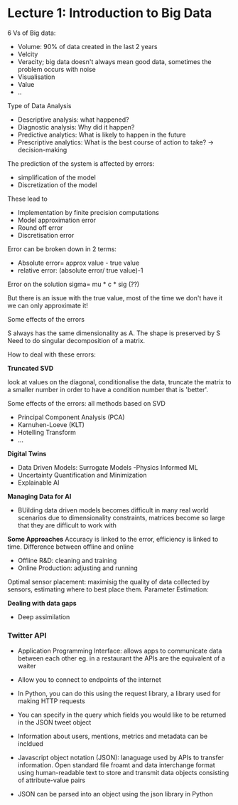 # Lecture 1: Introduction to Big Data

6 Vs of Big data:

- Volume: 90% of data created in the last 2 years
- Velcity
- Veracity; big data doesn't always mean good data, sometimes the problem occurs with noise
- Visualisation
- Value
- ..

Type of Data Analysis
- Descriptive analysis: what happened?
- Diagnostic analysis: Why did it happen?
- Predictive analytics: What is likely to happen in the future
- Prescriptive analytics: What is the best course of action to take? -> decision-making


The prediction of the system is affected by errors:
- simplification of the model
- Discretization of the model

These lead to
- Implementation by finite precision computations
- Model approximation error
- Round off error
- Discretisation error

Error can be broken down in 2 terms:
- Absolute error= approx value - true value
- relative error: (absolute error/ true value)-1 

Error on the solution sigma= mu * c * sig (??)

But there is an issue with the true value, most of the time we don't have it we can only approximate it!

Some effects of the errors

S always has the same dimensionality as A. The shape is preserved by S
Need to do singular decomposition of a matrix.


How to deal with these errors:

**Truncated SVD**

look at values on the diagonal, conditionalise the data, truncate the matrix to a smaller number in order to have a condition number that is 'better'.

Some effects of the errors: all methods based on SVD 
- Principal Component Analysis (PCA)
- Karnuhen-Loeve (KLT)
- Hotelling Transform 
- ...


**Digital Twins**

- Data Driven Models: Surrogate Models -Physics Informed ML
- Uncertainty Quantification and Minimization
- Explainable AI

**Managing Data for AI**
- BUilding data driven models becomes difficult in many real world scenarios due to dimensionality constraints, matrices become so large that they are difficult to work with 


**Some Approaches**
Accuracy is linked to the error, efficiency is linked to time.
Difference between offline and online
- Offline R&D: cleaning and training
- Online Production: adjusting  and running

Optimal sensor placement: maximisig the quality of data collected by sensors, estimating where to best place them.
Parameter Estimation:

**Dealing with data gaps**
- Deep assimilation

### Twitter API

- Application Programming Interface: allows apps to communicate data between each other eg. in a restaurant the APIs are the equivalent of a waiter
- Allow you to connect to endpoints of the internet
- In Python, you can do this using the request library, a library used for making HTTP requests
- You can specify in the query which fields you would like to be returned in the JSON tweet object
- Information about users, mentions, metrics and metadata can be incldued

- Javascript object notation (JSON): lanaguage used by APIs to transfer information. Open standard file froamt and data interchange format using human-readable text to store and transmit data objects consisting of attribute-value pairs
- JSON can be parsed into an object using the json library in Python


